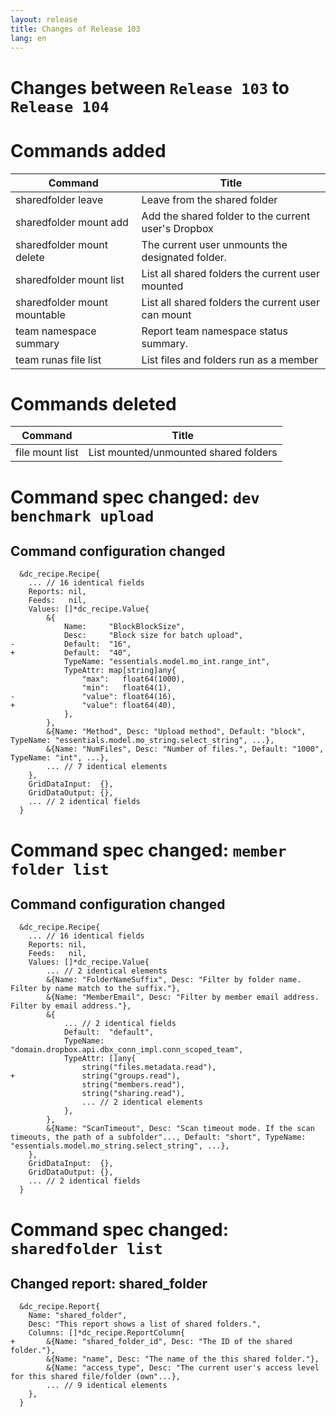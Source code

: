 ```yaml
---
layout: release
title: Changes of Release 103
lang: en
---
```


# Changes between `Release 103` to `Release 104`

# Commands added


| Command                      | Title                                               |
|------------------------------|-----------------------------------------------------|
| sharedfolder leave           | Leave from the shared folder                        |
| sharedfolder mount add       | Add the shared folder to the current user's Dropbox |
| sharedfolder mount delete    | The current user unmounts the designated folder.    |
| sharedfolder mount list      | List all shared folders the current user mounted    |
| sharedfolder mount mountable | List all shared folders the current user can mount  |
| team namespace summary       | Report team namespace status summary.               |
| team runas file list         | List files and folders run as a member              |



# Commands deleted


| Command         | Title                                 |
|-----------------|---------------------------------------|
| file mount list | List mounted/unmounted shared folders |



# Command spec changed: `dev benchmark upload`



## Command configuration changed


```
  &dc_recipe.Recipe{
  	... // 16 identical fields
  	Reports: nil,
  	Feeds:   nil,
  	Values: []*dc_recipe.Value{
  		&{
  			Name:     "BlockBlockSize",
  			Desc:     "Block size for batch upload",
- 			Default:  "16",
+ 			Default:  "40",
  			TypeName: "essentials.model.mo_int.range_int",
  			TypeAttr: map[string]any{
  				"max":   float64(1000),
  				"min":   float64(1),
- 				"value": float64(16),
+ 				"value": float64(40),
  			},
  		},
  		&{Name: "Method", Desc: "Upload method", Default: "block", TypeName: "essentials.model.mo_string.select_string", ...},
  		&{Name: "NumFiles", Desc: "Number of files.", Default: "1000", TypeName: "int", ...},
  		... // 7 identical elements
  	},
  	GridDataInput:  {},
  	GridDataOutput: {},
  	... // 2 identical fields
  }
```
# Command spec changed: `member folder list`



## Command configuration changed


```
  &dc_recipe.Recipe{
  	... // 16 identical fields
  	Reports: nil,
  	Feeds:   nil,
  	Values: []*dc_recipe.Value{
  		... // 2 identical elements
  		&{Name: "FolderNameSuffix", Desc: "Filter by folder name. Filter by name match to the suffix."},
  		&{Name: "MemberEmail", Desc: "Filter by member email address. Filter by email address."},
  		&{
  			... // 2 identical fields
  			Default:  "default",
  			TypeName: "domain.dropbox.api.dbx_conn_impl.conn_scoped_team",
  			TypeAttr: []any{
  				string("files.metadata.read"),
+ 				string("groups.read"),
  				string("members.read"),
  				string("sharing.read"),
  				... // 2 identical elements
  			},
  		},
  		&{Name: "ScanTimeout", Desc: "Scan timeout mode. If the scan timeouts, the path of a subfolder"..., Default: "short", TypeName: "essentials.model.mo_string.select_string", ...},
  	},
  	GridDataInput:  {},
  	GridDataOutput: {},
  	... // 2 identical fields
  }
```
# Command spec changed: `sharedfolder list`



## Changed report: shared_folder

```
  &dc_recipe.Report{
  	Name: "shared_folder",
  	Desc: "This report shows a list of shared folders.",
  	Columns: []*dc_recipe.ReportColumn{
+ 		&{Name: "shared_folder_id", Desc: "The ID of the shared folder."},
  		&{Name: "name", Desc: "The name of the this shared folder."},
  		&{Name: "access_type", Desc: "The current user's access level for this shared file/folder (own"...},
  		... // 9 identical elements
  	},
  }
```
